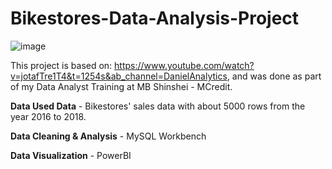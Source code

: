 # Bikestores-Data-Analysis-Project 

![image](https://github.com/qckhxnh/Bikestores-Data-Analysis/assets/117861644/8a1c772a-8cbd-4630-884f-1f709eeba511)


This project is based on: https://www.youtube.com/watch?v=jotafTre1T4&t=1254s&ab_channel=DanielAnalytics, and was done as part of my Data Analyst Training at MB Shinshei - MCredit.

**Data Used Data** - Bikestores' sales data with about 5000 rows from the year 2016 to 2018.

**Data Cleaning & Analysis** - MySQL Workbench

**Data Visualization** - PowerBI

